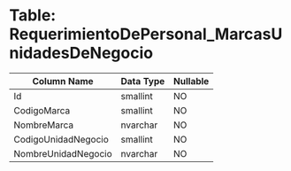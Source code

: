 # Table: RequerimientoDePersonal_MarcasUnidadesDeNegocio

| Column Name | Data Type | Nullable |
|-------------|-----------|----------|
| Id | smallint | NO |
| CodigoMarca | smallint | NO |
| NombreMarca | nvarchar | NO |
| CodigoUnidadNegocio | smallint | NO |
| NombreUnidadNegocio | nvarchar | NO |
